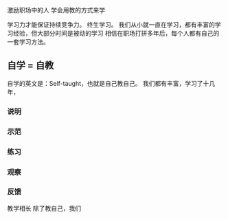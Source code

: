 激励职场中的人
学会用教的方式来学


学习力才能保证持续竞争力。
终生学习。
我们从小就一直在学习，都有丰富的学习经验，但大部分时间是被动的学习
相信在职场打拼多年后，每个人都有自己的一套学习方法。

## 自学 = 自教
自学的英文是：Self-taught，也就是自己教自己。
我们都有丰富，学习了十几年，
### 说明

### 示范
### 练习
### 观察
### 反馈

教学相长
除了教自己，我们